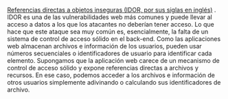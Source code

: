 [Referencias directas a objetos inseguras (IDOR, por sus siglas en inglés)](https://owasp.org/www-project-web-security-testing-guide/latest/4-Web_Application_Security_Testing/05-Authorization_Testing/04-Testing_for_Insecure_Direct_Object_References) . IDOR es una de las vulnerabilidades web más comunes y puede llevar al acceso a datos a los que los atacantes no deberían tener acceso. Lo que hace que este ataque sea muy común es, esencialmente, la falta de un sistema de control de acceso sólido en el back-end. Como las aplicaciones web almacenan archivos e información de los usuarios, pueden usar números secuenciales o identificadores de usuario para identificar cada elemento. Supongamos que la aplicación web carece de un mecanismo de control de acceso sólido y expone referencias directas a archivos y recursos. En ese caso, podemos acceder a los archivos e información de otros usuarios simplemente adivinando o calculando sus identificadores de archivo.